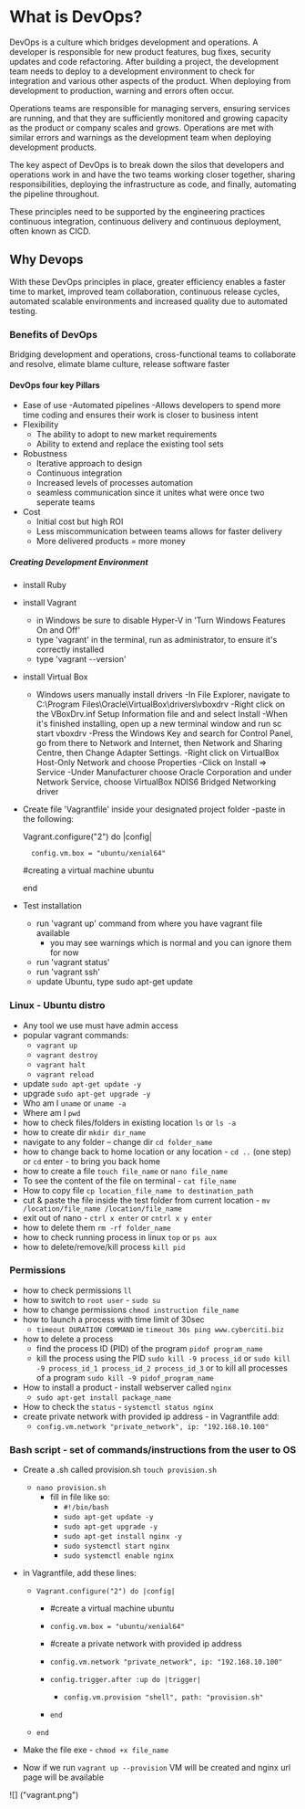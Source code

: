 # What is DevOps?
DevOps is a culture which bridges development and operations.  A developer is responsible for new product features, bug fixes, security updates and code refactoring.  After building a project, the development team needs to deploy to a development environment to check for integration and various other aspects of the product.  When deploying from development to production, warning and errors often occur.

Operations teams are responsible for managing servers, ensuring services are running, and that they are sufficiently monitored and growing capacity as the product or company scales and grows.  Operations are met with similar errors and warnings as the development team when deploying development products.

The key aspect of DevOps is to break down the silos that developers and operations work in and have the two teams working closer together, sharing responsibilities, deploying the infrastructure as code, and finally, automating the pipeline throughout.

These principles need to be supported by the engineering practices continuous integration, continuous delivery and continuous deployment, often known as CICD.


## Why Devops
With these DevOps principles in place, greater efficiency enables a faster time to market, improved team collaboration, continuous release cycles, automated scalable environments and increased quality due to automated testing.


### Benefits of DevOps
Bridging development and operations, cross-functional teams to collaborate and resolve, elimate blame culture, release software faster

#### DevOps four key Pillars
- Ease of use
    -Automated pipelines
    -Allows developers to spend more time coding and ensures their work is closer to business intent
- Flexibility
    - The ability to adopt to new market requirements
    - Ability to extend and replace the existing tool sets
- Robustness
    - Iterative approach to design
    - Continuous integration
    - Increased levels of processes automation
    - seamless communication since it unites what were once two seperate teams
- Cost 
    - Initial cost but high ROI
    - Less miscommunication between teams allows for faster delivery 
    - More delivered products = more money

##### Creating Development Environment
- install Ruby

- install Vagrant
    - in Windows be sure to disable Hyper-V in 'Turn Windows Features On and Off'
    - type 'vagrant' in the terminal, run as administrator, to ensure it's correctly installed
    - type 'vagrant --version' 

- install Virtual Box
    - Windows users manually install drivers
        -In File Explorer, navigate to C:\Program Files\Oracle\VirtualBox\drivers\vboxdrv
        -Right click on the VBoxDrv.inf Setup Information file and and select Install
        -When it's finished installing, open up a new terminal window and run sc start vboxdrv
        -Press the Windows Key and search for Control Panel, go from there to Network and Internet, then Network and Sharing Centre, then Change Adapter Settings.
        -Right click on VirtualBox Host-Only Network and choose Properties
        -Click on Install => Service
        -Under Manufacturer choose Oracle Corporation and under Network Service, choose VirtualBox NDIS6 Bridged Networking driver

- Create file 'Vagrantfile' inside your designated project folder
    -paste in the following:

    Vagrant.configure("2") do |config|

        config.vm.box = "ubuntu/xenial64"
    #creating a virtual machine ubuntu
 


    end

- Test installation
    - run 'vagrant up' command from where you have vagrant file available
        - you may see warnings which is normal and you can ignore them for now
    - run 'vagrant status'
    - run 'vagrant ssh'
    - update Ubuntu, type sudo apt-get update

### Linux - Ubuntu distro

- Any tool we use must have admin access
- popular vagrant commands:
  - `vagrant up`
  - `vagrant destroy`
  - `vagrant halt`
  - `vagrant reload`
- update `sudo apt-get update -y`
- upgrade `sudo apt-get upgrade -y`
- Who am I `uname` or `uname -a`
- Where am I `pwd`
- how to check files/folders in existing location `ls` or `ls -a`
- how to create dir `mkdir dir_name`
- navigate to any folder – change dir `cd folder_name`
- how to change back to home location or any location - `cd ..` (one step) or `cd` enter  - to bring you back home
- how to create a file `touch file_name` or `nano file_name`
- To see the content of the file on terminal - `cat file_name`
- How to copy file `cp location_file_name to destination_path`
- cut & paste the file inside the test folder from current location - `mv /location/file_name /location/file_name`
- exit out of nano - `ctrl x enter` or `cntrl x y enter`
- how to delete them `rm -rf folder_name`
- how to check running process in linux `top` or `ps aux`
- how to delete/remove/kill process `kill pid`


### Permissions
- how to check permissions `ll`
- how to switch to `root user` - `sudo su`
- how to change permissions `chmod instruction file_name`
- how to launch a process with time limit of 30sec
  - `timeout DURATION COMMAND` ie `timeout 30s ping www.cyberciti.biz`
- how to delete a process
  - find the process ID (PID) of the program `pidof program_name`
  - kill the process using the PID `sudo kill -9 process_id` or `sudo kill -9 process_id_1 process_id_2 process_id_3` or to kill all processes of a program `sudo kill -9 pidof_program_name`
- How to install a product - install webserver called `nginx`
    - `sudo apt-get install package_name`
- How to check the `status` - `systemctl status nginx`
- create private network with provided ip address - in Vagrantfile add:
  - `config.vm.network "private_network", ip: "192.168.10.100"`

### Bash script - set of commands/instructions from the user to OS
- Create a .sh called provision.sh `touch provision.sh`
  - `nano provision.sh`
    - fill in file like so:
      - `#!/bin/bash`
      - `sudo apt-get update -y`
      - `sudo apt-get upgrade -y`
      - `sudo apt-get install nginx -y`
      - `sudo systemctl start nginx`
      - `sudo systemctl enable nginx`
- in Vagrantfile, add these lines:
  - `Vagrant.configure("2") do |config|`
    - #create a virtual machine ubuntu
    - `config.vm.box = "ubuntu/xenial64"`
    - #create a private network with provided ip address
    - `config.vm.network "private_network", ip: "192.168.10.100"`

    - `config.trigger.after :up do |trigger|`
      - `config.vm.provision "shell", path: "provision.sh"`
    - `end`
  - `end`
- Make the file exe - `chmod +x file_name`

- Now if we run `vagrant up --provision` VM will be created and nginx url page will be available


![] 
("vagrant.png")
